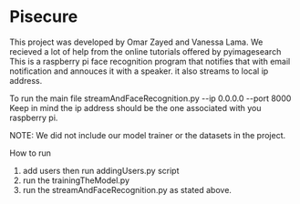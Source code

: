 # Pisecure
This project was developed by Omar Zayed and Vanessa Lama. 
We recieved a lot of help from the online tutorials offered by pyimagesearch
This is a raspberry pi  face recognition program that notifies that with email notification and annouces it with a speaker.
it also streams to local ip address.

To run the main file  streamAndFaceRecognition.py --ip 0.0.0.0 --port 8000
Keep in mind the ip address should be the one associated with you raspberry pi.

NOTE: We did not include our model trainer or the datasets in the project.

How to run
1) add users then run addingUsers.py script
2)  run the trainingTheModel.py
3) run the streamAndFaceRecognition.py as stated above.
